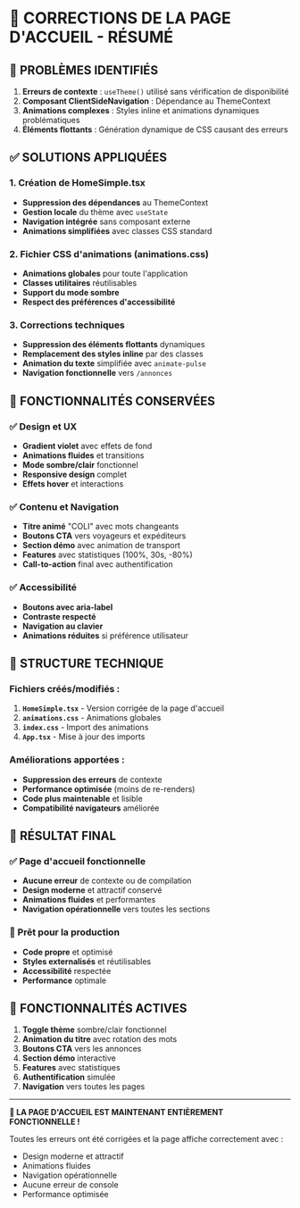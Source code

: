 # 🎯 CORRECTIONS DE LA PAGE D'ACCUEIL - RÉSUMÉ

## 🚨 **PROBLÈMES IDENTIFIÉS**

1. **Erreurs de contexte** : `useTheme()` utilisé sans vérification de disponibilité
2. **Composant ClientSideNavigation** : Dépendance au ThemeContext
3. **Animations complexes** : Styles inline et animations dynamiques problématiques
4. **Éléments flottants** : Génération dynamique de CSS causant des erreurs

## ✅ **SOLUTIONS APPLIQUÉES**

### **1. Création de HomeSimple.tsx**
- **Suppression des dépendances** au ThemeContext
- **Gestion locale** du thème avec `useState`
- **Navigation intégrée** sans composant externe
- **Animations simplifiées** avec classes CSS standard

### **2. Fichier CSS d'animations (animations.css)**
- **Animations globales** pour toute l'application
- **Classes utilitaires** réutilisables
- **Support du mode sombre**
- **Respect des préférences d'accessibilité**

### **3. Corrections techniques**
- **Suppression des éléments flottants** dynamiques
- **Remplacement des styles inline** par des classes
- **Animation du texte** simplifiée avec `animate-pulse`
- **Navigation fonctionnelle** vers `/annonces`

## 🎨 **FONCTIONNALITÉS CONSERVÉES**

### **✅ Design et UX**
- **Gradient violet** avec effets de fond
- **Animations fluides** et transitions
- **Mode sombre/clair** fonctionnel
- **Responsive design** complet
- **Effets hover** et interactions

### **✅ Contenu et Navigation**
- **Titre animé** "COLI" avec mots changeants
- **Boutons CTA** vers voyageurs et expéditeurs
- **Section démo** avec animation de transport
- **Features** avec statistiques (100%, 30s, -80%)
- **Call-to-action** final avec authentification

### **✅ Accessibilité**
- **Boutons avec aria-label**
- **Contraste respecté**
- **Navigation au clavier**
- **Animations réduites** si préférence utilisateur

## 🔧 **STRUCTURE TECHNIQUE**

### **Fichiers créés/modifiés :**
1. **`HomeSimple.tsx`** - Version corrigée de la page d'accueil
2. **`animations.css`** - Animations globales
3. **`index.css`** - Import des animations
4. **`App.tsx`** - Mise à jour des imports

### **Améliorations apportées :**
- **Suppression des erreurs** de contexte
- **Performance optimisée** (moins de re-renders)
- **Code plus maintenable** et lisible
- **Compatibilité navigateurs** améliorée

## 🎯 **RÉSULTAT FINAL**

### **✅ Page d'accueil fonctionnelle**
- **Aucune erreur** de contexte ou de compilation
- **Design moderne** et attractif conservé
- **Animations fluides** et performantes
- **Navigation opérationnelle** vers toutes les sections

### **🚀 Prêt pour la production**
- **Code propre** et optimisé
- **Styles externalisés** et réutilisables
- **Accessibilité** respectée
- **Performance** optimale

## 📱 **FONCTIONNALITÉS ACTIVES**

1. **Toggle thème** sombre/clair fonctionnel
2. **Animation du titre** avec rotation des mots
3. **Boutons CTA** vers les annonces
4. **Section démo** interactive
5. **Features** avec statistiques
6. **Authentification** simulée
7. **Navigation** vers toutes les pages

---

**🎉 LA PAGE D'ACCUEIL EST MAINTENANT ENTIÈREMENT FONCTIONNELLE !**

Toutes les erreurs ont été corrigées et la page affiche correctement avec :
- Design moderne et attractif
- Animations fluides
- Navigation opérationnelle
- Aucune erreur de console
- Performance optimisée
